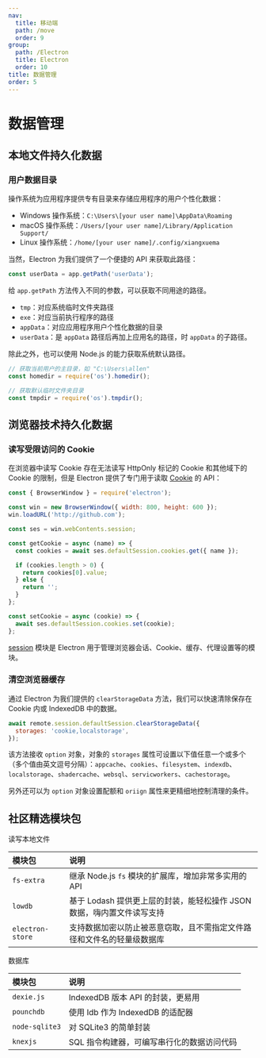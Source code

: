 ```yaml
---
nav:
  title: 移动端
  path: /move
  order: 9
group:
  path: /Electron
  title: Electron
  order: 10
title: 数据管理
order: 5
---
```


# 数据管理

## 本地文件持久化数据

### 用户数据目录

操作系统为应用程序提供专有目录来存储应用程序的用户个性化数据：

- Windows 操作系统：`C:\Users\[your user name]\AppData\Roaming`
- macOS 操作系统：`/Users/[your user name]/Library/Application Support/`
- Linux 操作系统：`/home/[your user name]/.config/xiangxuema`

当然，Electron 为我们提供了一个便捷的 API 来获取此路径：

```js
const userData = app.getPath('userData');
```

给 `app.getPath` 方法传入不同的参数，可以获取不同用途的路径。

- `tmp`：对应系统临时文件夹路径
- `exe`：对应当前执行程序的路径
- `appData`：对应应用程序用户个性化数据的目录
- `userData`：是 `appData` 路径后再加上应用名的路径，时 `appData` 的子路径。

除此之外，也可以使用 Node.js 的能力获取系统默认路径。

```js
// 获取当前用户的主目录，如 "C:\Users\allen"
const homedir = require('os').homedir();

// 获取默认临时文件夹目录
const tmpdir = require('os').tmpdir();
```

## 浏览器技术持久化数据

### 读写受限访问的 Cookie

在浏览器中读写 Cookie 存在无法读写 HttpOnly 标记的 Cookie 和其他域下的 Cookie 的限制，但是 Electron 提供了专门用于读取 [Cookie](https://www.electronjs.org/docs/api/cookies) 的 API：

```js
const { BrowserWindow } = require('electron');

const win = new BrowserWindow({ width: 800, height: 600 });
win.loadURL('http://github.com');

const ses = win.webContents.session;

const getCookie = async (name) => {
  const cookies = await ses.defaultSession.cookies.get({ name });

  if (cookies.length > 0) {
    return cookies[0].value;
  } else {
    return '';
  }
};

const setCookie = async (cookie) => {
  await ses.defaultSession.cookies.set(cookie);
};
```

[session](https://www.electronjs.org/docs/api/session) 模块是 Electron 用于管理浏览器会话、Cookie、缓存、代理设置等的模块。

### 清空浏览器缓存

通过 Electron 为我们提供的 `clearStorageData` 方法，我们可以快速清除保存在 Cookie 内或 IndexedDB 中的数据。

```js
await remote.session.defaultSession.clearStorageData({
  storages: 'cookie,localstorage',
});
```

该方法接收 `option` 对象，对象的 `storages` 属性可设置以下值任意一个或多个（多个值由英文逗号分隔）：`appcache`、`cookies`、`filesystem`、`indexdb`、`localstorage`、`shadercache`、`websql`、`servicworkers`、`cachestorage`。

另外还可以为 `option` 对象设置配额和 `oriign` 属性来更精细地控制清理的条件。

## 社区精选模块包

读写本地文件

| 模块包           | 说明                                                                   |
| :--------------- | :--------------------------------------------------------------------- |
| `fs-extra`       | 继承 Node.js `fs` 模块的扩展库，增加非常多实用的 API                   |
| `lowdb`          | 基于 Lodash 提供更上层的封装，能轻松操作 JSON 数据，嗨内置文件读写支持 |
| `electron-store` | 支持数据加密以防止被恶意窃取，且不需指定文件路径和文件名的轻量级数据库 |

数据库

| 模块包         | 说明                                       |
| :------------- | :----------------------------------------- |
| `dexie.js`     | IndexedDB 版本 API 的封装，更易用          |
| `pounchdb`     | 使用 Idb 作为 IndexedDB 的适配器           |
| `node-sqlite3` | 对 SQLite3 的简单封装                      |
| `knexjs`       | SQL 指令构建器，可编写串行化的数据访问代码 |
